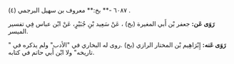 ٦٠٨٧ -** بخ:** معروف بن سهيل البرجمي (٤) .

**رَوَى عَن:** جعفر بْن أَبي المغيرة (بخ) ، عَنْ سَعِيد بْنِ جُبَيْرٍ، عَنْ ابْن عباس فِي تفسير الميسر.

**رَوَى عَنه:** إِبْرَاهِيم بْن المختار الرازي (بخ) .روى له البخاري في "الأدب" ولم يذكره في " تاريخه" ولا ابْن أَبي حاتم في كتابه.